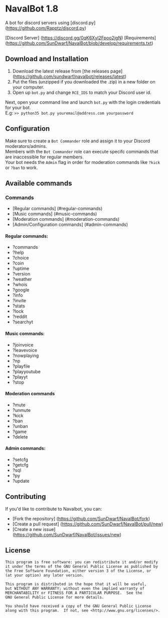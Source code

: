 # NavalBot 1.8

A bot for discord servers using [discord.py] (https://github.com/Rapptz/discord.py)

[Discord Server] (https://discord.gg/0qK6XyI2Fpoo2jgN)
[Requirements] (https://github.com/SunDwarf/NavalBot/blob/develop/requirements.txt)

## Download and Installation

1. Download the latest release from [the releases page] (https://github.com/sundwarf/navalbot/releases/latest)  
2. Put the files (unzipped if you downloaded the .zip) in a new folder on your computer.  
3. Open up `bot.py` and change `RCE_IDS` to match your Discord user id.  

Next, open your command line and launch `bot.py` with the login credentials for your bot.  
E.g: `>> python35 bot.py youremail@address.com yourpassword`

## Configuration

Make sure to create a `Bot Commander` role and assign it to your Discord moderators/admins.  
Members with the `Bot Commander` role can execute specifc commands that are inaccessible for regular members.  
Your bot needs the `Admin` flag in order for moderation commands like `?kick` or `?ban` to work.  

## Available commands
### Commands
- [Regular commands] (#regular-commands)
- [Music commands] (#music-commands)
- [Moderation commands] (#moderation-commands)
- [Admin/Configuration commands] (#admin-commands)

#### Regular commands:

- ?commands
- ?help
- ?choice
- ?coin
- ?uptime
- ?version
- ?weather
- ?whois
- ?google
- ?info
- ?invite
- ?stats
- ?lock
- ?reddit
- ?searchyt

#### Music commands:
- ?joinvoice
- ?leavevoice
- ?nowplaying
- ?np
- ?playfile
- ?playyoutube
- ?playyt
- ?stop

#### Moderation commands
- ?mute
- ?unmute
- ?kick
- ?ban
- ?unban
- ?game
- ?delete

#### Admin commands:
- ?setcfg
- ?getcfg
- ?sql
- ?py
- ?update

## Contributing

If you'd like to contribute to Navalbot, you can:

 - [Fork the repository] (https://github.com/SunDwarf/NavalBot/fork)
 - [Create a pull request] (https://github.com/SunDwarf/NavalBot/pull/new)
 - [Create a new issue] (https://github.com/SunDwarf/NavalBot/issues/new)
 

## License

```
This program is free software: you can redistribute it and/or modify  
it under the terms of the GNU General Public License as published by  
the Free Software Foundation, either version 3 of the License, or  
(at your option) any later version.  

This program is distributed in the hope that it will be useful,  
but WITHOUT ANY WARRANTY; without even the implied warranty of  
MERCHANTABILITY or FITNESS FOR A PARTICULAR PURPOSE.  See the  
GNU General Public License for more details.  

You should have received a copy of the GNU General Public License  
along with this program.  If not, see <http://www.gnu.org/licenses/>.  
```